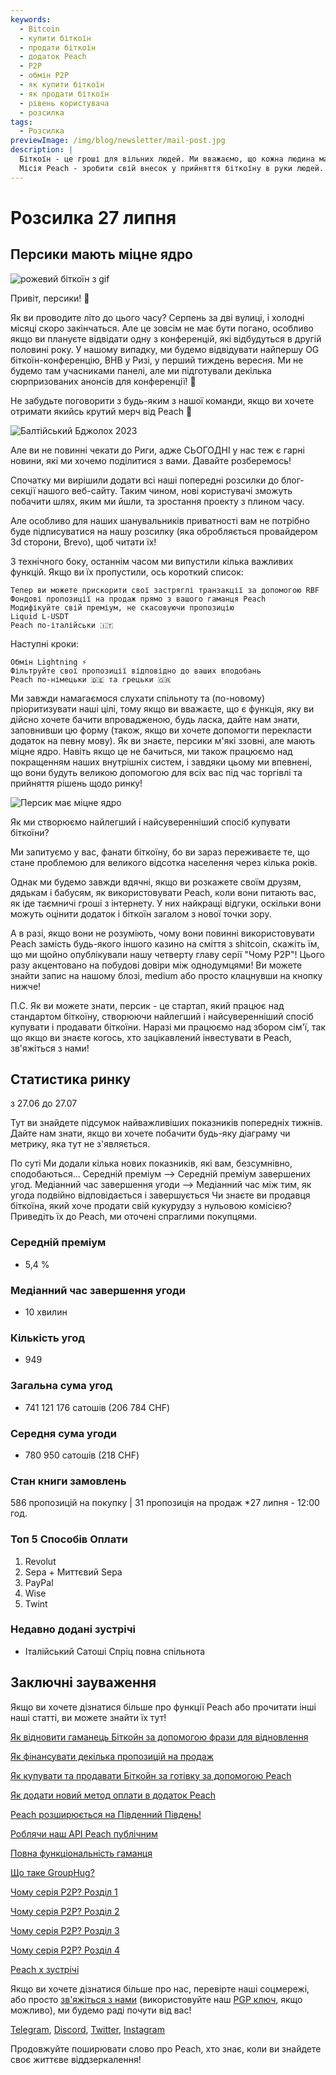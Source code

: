 ```yaml
---
keywords:
  - Bitcoin
  - купити біткоїн
  - продати біткоїн
  - додаток Peach
  - P2P
  - обмін P2P
  - як купити біткоїн
  - як продати біткоїн
  - рівень користувача
  - розсилка
tags:
  - Розсилка
previewImage: /img/blog/newsletter/mail-post.jpg
description: |
  Біткоїн - це гроші для вільних людей. Ми вважаємо, що кожна людина має право вибирати, які гроші вона використовує для зберігання свого багатства, результату своєї роботи, свого часу та енергії. Peach Bitcoin - це найлегший спосіб купувати і продавати біткоїни від одного користувача до іншого.
  Місія Peach - зробити свій внесок у прийняття біткоїну в руки людей.
---
```


# Розсилка 27 липня

## Персики мають міцне ядро

![рожевий біткоїн з gif](/img/blog/newsletter/gif-peach.gif)

Привіт, персики! 🍑

Як ви проводите літо до цього часу? Серпень за дві вулиці, і холодні місяці скоро закінчаться. Але це зовсім не має бути погано, особливо якщо ви плануєте відвідати одну з конференцій, які відбудуться в другій половині року.
У нашому випадку, ми будемо відвідувати найпершу OG біткоїн-конференцію, BHB у Ризі, у перший тиждень вересня. Ми не будемо там учасниками панелі, але ми підготували декілька сюрпризованих анонсів для конференції! 👀

Не забудьте поговорити з будь-яким з нашої команди, якщо ви хочете отримати якийсь крутий мерч від Peach 👕

![Балтійський Бджолох 2023](https://img.mailinblue.com/5647291/images/content_library/original/64c150feca9a443c5539f14d.jpg)

Але ви не повинні чекати до Риги, адже СЬОГОДНІ у нас теж є гарні новини, які ми хочемо поділитися з вами. Давайте розберемось!

Спочатку ми вирішили додати всі наші попередні розсилки до блог-секції нашого веб-сайту. Таким чином, нові користувачі зможуть побачити шлях, яким ми йшли, та зростання проекту з плином часу.

Але особливо для наших шанувальників приватності вам не потрібно буде підписуватися на нашу розсилку (яка обробляється провайдером 3d сторони, Brevo), щоб читати їх!

З технічного боку, останнім часом ми випустили кілька важливих функцій. Якщо ви їх пропустили, ось короткий список:

    Тепер ви можете прискорити свої застряглі транзакції за допомогою RBF
    Фондові пропозиції на продаж прямо з вашого гаманця Peach
    Модифікуйте свій преміум, не скасовуючи пропозицію
    Liquid L-USDT
    Peach по-італійськи 🇮🇹

Наступні кроки:

    Обмін Lightning ⚡
    Фільтруйте свої пропозиції відповідно до ваших вподобань
    Peach по-німецьки 🇩🇪 та грецьки 🇬🇷

Ми завжди намагаємося слухати спільноту та (по-новому) пріоритизувати наші цілі, тому якщо ви вважаєте, що є функція, яку ви дійсно хочете бачити впровадженою, будь ласка, дайте нам знати, заповнивши цю форму (також, якщо ви хочете допомогти перекласти додаток на певну мову).
Як ви знаєте, персики м'які ззовні, але мають міцне ядро.
Навіть якщо це не бачиться, ми також працюємо над покращенням наших внутрішніх систем, і завдяки цьому ми впевнені, що вони будуть великою допомогою для всіх вас під час торгівлі та прийняття рішень щодо ринку!

![Персик має міцне ядро](https://img.mailinblue.com/5647291/images/content_library/original/64c24bc1b872d13df10ce56f.jpg)

Як ми створюємо найлегший і найсуверенніший спосіб купувати біткоїни?

Ми запитуємо у вас, фанати біткоїну, бо ви зараз переживаєте те, що стане проблемою для великого відсотка населення через кілька років.

Однак ми будемо завжди вдячні, якщо ви розкажете своїм друзям, дядькам і бабусям, як використовувати Peach, коли вони питають вас, як іде таємничі гроші з інтернету. У них найкращі відгуки, оскільки вони можуть оцінити додаток і біткоїн загалом з нової точки зору.

А в разі, якщо вони не розуміють, чому вони повинні використовувати Peach замість будь-якого іншого казино на сміття з shitcoin, скажіть їм, що ми щойно опублікували нашу четверту главу серії "Чому P2P"! Цього разу акцентовано на побудові довіри між однодумцями! Ви можете знайти запис на нашому блозі, medium або просто клацнувши на кнопку нижче!

П.С. Як ви можете знати, персик - це стартап, який працює над стандартом біткоїну, створюючи найлегший і найсуверенніший спосіб купувати і продавати біткоїни. Наразі ми працюємо над збором сім'ї, так що якщо ви знаєте когось, хто зацікавлений інвестувати в Peach, зв'яжіться з нами!

## Статистика ринку

з 27.06 до 27.07

Тут ви знайдете підсумок найважливіших показників попередніх тижнів. Дайте нам знати, якщо ви хочете побачити будь-яку діаграму чи метрику, яка тут не з'являється.

По суті
Ми додали кілька нових показників, які вам, безсумнівно, сподобаються...
Середній преміум --> Середній преміум завершених угод.
Медіанний час завершення угоди --> Медіанний час між тим, як угода подвійно відповідається і завершується
Чи знаєте ви продавця біткоїна, який хоче продати свій кукурудзу з нульовою комісією? Приведіть їх до Peach, ми оточені спраглими покупцями.

### Середній преміум

- 5,4 %

### Медіанний час завершення угоди

- 10 хвилин

### Кількість угод

- 949

### Загальна сума угод

- 741 121 176 сатошів (206 784 CHF)

### Середня сума угоди

- 780 950 сатошів (218 CHF)

### Стан книги замовлень

586 пропозицій на покупку | 31 пропозиція на продаж
\*27 липня - 12:00 год.

### Топ 5 Способів Оплати

1. Revolut
2. Sepa + Миттєвий Sepa
3. PayPal
4. Wise
5. Twint

### Недавно додані зустрічі

- Італійський Сатоші Спріц повна спільнота


## Заключні зауваження

Якщо ви хочете дізнатися більше про функції Peach або прочитати інші наші статті, ви можете знайти їх тут!

[Як відновити гаманець Біткойн за допомогою фрази для відновлення](https://peachbitcoin.com/uk/blog/how-to-restore-peach-wallet/)

[Як фінансувати декілька пропозицій на продаж](https://peachbitcoin.com/uk/blog/funding-multiple-sell-offers/)

[Як купувати та продавати Біткойн за готівку за допомогою Peach](https://peachbitcoin.com/uk/blog/how-to-buy-and-sell-bitcoin-with-cash-using-peach/)

[Як додати новий метод оплати в додаток Peach](https://peachbitcoin.com/uk/blog/how-to-add-a-payment-method/)

[Peach розширюється на Південний Південь!](https://peachbitcoin.com/uk/blog/peach-expands-to-the-global-south/)

[Роблячи наш API Peach публічним](https://peachbitcoin.com/uk/blog/making-our-peach-api-public/)

[Повна функціональність гаманця](https://peachbitcoin.com/uk/blog/full-wallet-functionality/)

[Що таке GroupHug?](https://peachbitcoin.com/uk/blog/group-hug/)

[Чому серія P2P? Розділ 1](https://peachbitcoin.com/uk/blog/why-p2p-chapter-1/)

[Чому серія P2P? Розділ 2](https://peachbitcoin.com/uk/blog/why-p2p-chapter-2/)

[Чому серія P2P? Розділ 3](https://peachbitcoin.com/uk/blog/why-p2p-chapter-3-circular-economies/)

[Чому серія P2P? Розділ 4](https://peachbitcoin.com/uk/blog/why-p2p-chapter-4-chains-of-trust/)

[Peach x зустрічі](https://peachbitcoin.com/uk/blog/peach-for-meetups/)

Якщо ви хочете дізнатися більше про нас, перевірте наші соцмережі, або просто [зв'яжіться з нами](mailto:hello@peachbitcoin.com) (використовуйте наш [PGP ключ](https://keys.openpgp.org/vks/v1/by-fingerprint/48339A19645E2E53488E0E5479E1B270FACD1BD2), якщо можливо), ми будемо раді почути від вас!

[Telegram](https://t.me/+GkOW1J-ixBBkZWRk), [Discord](https://discord.gg/ypeHz3SW54), [Twitter](https://twitter.com/peachbitcoin), [Instagram](https://instagram.com/peachbitcoin)

Продовжуйте поширювати слово про Peach, хто знає, коли ви знайдете своє життєве віддзеркалення!
